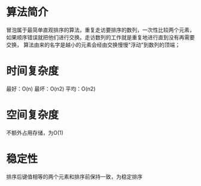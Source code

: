# 算法简介
冒泡属于最简单直观排序的算法，重复走访要排序的数列，一次性比较两个元素，
如果顺序错误就把他们进行交换。走访数列的工作就是重复地进行直到没有再需要交换，
算法由来的名字是越小的元素会经由交换慢慢"浮动"到数列的顶端；

# 时间复杂度
最好：O(n)
最坏：O(n2)
平均：O(n2)

# 空间复杂度
不额外占用存储，为O(1)

# 稳定性
排序后键值相等的两个元素和排序前保持一致，为稳定排序